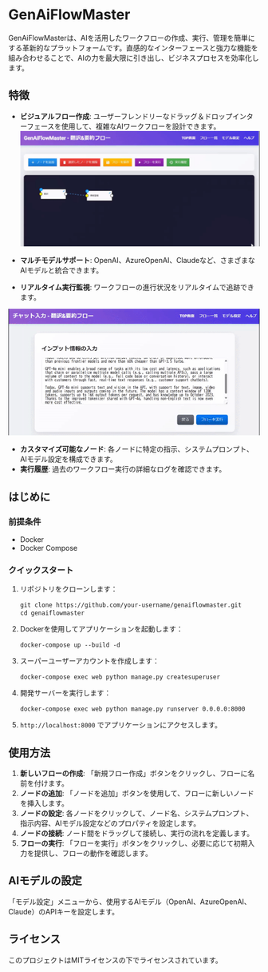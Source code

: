 # GenAiFlowMaster

GenAiFlowMasterは、AIを活用したワークフローの作成、実行、管理を簡単にする革新的なプラットフォームです。直感的なインターフェースと強力な機能を組み合わせることで、AIの力を最大限に引き出し、ビジネスプロセスを効率化します。

## 特徴

- **ビジュアルフロー作成**: ユーザーフレンドリーなドラッグ＆ドロップインターフェースを使用して、複雑なAIワークフローを設計できます。
![フローの定義](https://github.com/sinjorjob/GenAiFlowMaster/blob/main/gif/flow-editor.gif)

- **マルチモデルサポート**: OpenAI、AzureOpenAI、Claudeなど、さまざまなAIモデルと統合できます。
- **リアルタイム実行監視**: ワークフローの進行状況をリアルタイムで追跡できます。

![フローの実行](https://github.com/sinjorjob/GenAiFlowMaster/blob/main/gif/flow-run.gif
)


- **カスタマイズ可能なノード**: 各ノードに特定の指示、システムプロンプト、AIモデル設定を構成できます。
- **実行履歴**: 過去のワークフロー実行の詳細なログを確認できます。


## はじめに

### 前提条件

- Docker
- Docker Compose

### クイックスタート

1. リポジトリをクローンします：
   ```
   git clone https://github.com/your-username/genaiflowmaster.git
   cd genaiflowmaster
   ```

2. Dockerを使用してアプリケーションを起動します：
   ```
   docker-compose up --build -d
   ```

3. スーパーユーザーアカウントを作成します：
   ```
   docker-compose exec web python manage.py createsuperuser
   ```

4. 開発サーバーを実行します：
   ```
   docker-compose exec web python manage.py runserver 0.0.0.0:8000
   ```

5. `http://localhost:8000` でアプリケーションにアクセスします。

## 使用方法

1. **新しいフローの作成**: 「新規フロー作成」ボタンをクリックし、フローに名前を付けます。
2. **ノードの追加**: 「ノードを追加」ボタンを使用して、フローに新しいノードを挿入します。
3. **ノードの設定**: 各ノードをクリックして、ノード名、システムプロンプト、指示内容、AIモデル設定などのプロパティを設定します。
4. **ノードの接続**: ノード間をドラッグして接続し、実行の流れを定義します。
5. **フローの実行**: 「フローを実行」ボタンをクリックし、必要に応じて初期入力を提供し、フローの動作を確認します。

## AIモデルの設定

「モデル設定」メニューから、使用するAIモデル（OpenAI、AzureOpenAI、Claude）のAPIキーを設定します。


## ライセンス

このプロジェクトはMITライセンスの下でライセンスされています。

